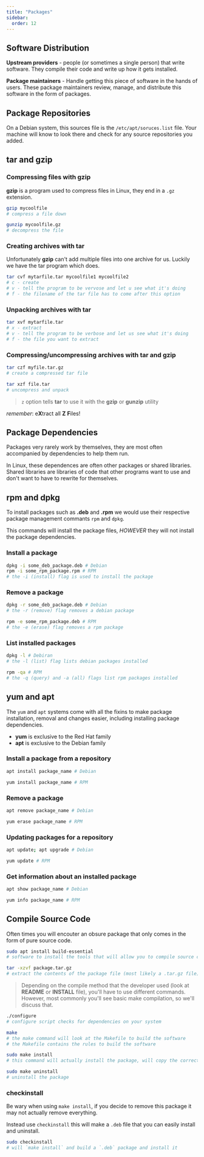 ```yaml
---
title: "Packages"
sidebar:
  order: 12
---
```


## Software Distribution

**Upstream providers** - people (or sometimes a single person) that write software. They compile their code and write up how it gets installed.

**Package maintainers** - Handle getting this piece of software in the hands of users. These package maintainers review, manage, and distribute this software in the form of packages.

## Package Repositories

On a Debian system, this sources file is the `/etc/apt/soruces.list` file. Your machine will know to look there and check for any source repositories you added.

## tar and gzip

### Compressing files with gzip

**gzip** is a program used to compress files in Linux, they end in a `.gz` extension.

```bash
gzip mycoolfile
# compress a file down

gunzip mycoolfile.gz
# decompress the file
```

### Creating archives with tar

Unfortunately **gzip** can't add multiple files into one archive for us. Luckily we have the tar program which does.

```bash
tar cvf mytarfile.tar mycoolfile1 mycoolfile2
# c - create
# v - tell the program to be vervose and let u see what it's doing
# f - the filename of the tar file has to come after this option
```

### Unpacking archives with tar

```bash
tar xvf mytarfile.tar
# x - extract
# v - tell the program to be verbose and let us see what it's doing
# f - the file you want to extract
```

### Compressing/uncompressing archives with tar and gzip

```bash
tar czf myfile.tar.gz
# create a compressed tar file

tar xzf file.tar
# uncompress and unpack
```

> `z` option tells **tar** to use it with the **gzip** or **gunzip** utility

_remember_: e**X**tract all **Z** **F**iles!

## Package Dependencies

Packages very rarely work by themselves, they are most often accompanied by dependencies to help them run.

In Linux, these dependences are often other packages or shared libraries. Shared libraries are libraries of code that other programs want to use and don't want to have to rewrite for themselves.

## rpm and dpkg

To install packages such as **.deb** and **.rpm** we would use their respective package management commants `rpm` and `dpkg`.

This commands will install the package files, _HOWEVER_ they will not install the package dependencies.

### Install a package

```bash
dpkg -i some_deb_package.deb # Debian
rpm -i some_rpm_package.rpm # RPM
# the -i (install) flag is used to install the package
```

### Remove a package

```bash
dpkg -r some_deb_package.deb # Debian
# the -r (remove) flag removes a debian package

rpm -e some_rpm_package.deb # RPM
# the -e (erase) flag removes a rpm package
```

### List installed packages

```bash
dpkg -l # Debiran
# the -l (list) flag lists debian packages installed

rpm -qa # RPM
# the -q (query) and -a (all) flags list rpm packages installed
```

## yum and apt

The `yum` and `apt` systems come with all the fixins to make package installation, removal and changes easier, including installing package dependencies.

- **yum** is exclusive to the Red Hat family
- **apt** is exclusive to the Debian family

### Install a package from a repository

```bash
apt install package_name # Debian

yum install package_name # RPM
```

### Remove a package

```bash
apt remove package_name # Debian

yum erase package_name # RPM
```

### Updating packages for a repository

```bash
apt update; apt upgrade # Debian

yum update # RPM
```

### Get information about an installed package

```bash
apt show package_name # Debian

yum info package_name # RPM
```

## Compile Source Code

Often times you will encouter an obsure package that only comes in the form of pure source code.

```bash
sudo apt install build-essential
# software to install the tools that will allow you to compile source code
```

```bash
tar -xzvf package.tar.gz
# extract the contents of the package file (most likely a .tar.gz file)
```

> Depending on the compile method that the developer used (look at **README** or **INSTALL** file), you'll have to use different commands. However, most commonly you'll see basic make compilation, so we'll discuss that.

```bash
./configure
# configure script checks for dependencies on your system
```

```bash
make
# the make command will look at the Makefile to build the software
# the Makefile contains the rules to build the software

sudo make install
# this command will actually install the package, will copy the correct files to the correct locations on your computer

sudo make uninstall
# uninstall the package
```

### checkinstall

Be wary when using `make install`, if you decide to remove this package it may not actually remove everything.

Instead use `checkinstall` this will make a `.deb` file that you can easily install and uninstall.

```bash
sudo checkinstall
# will `make install` and build a `.deb` package and install it
```
